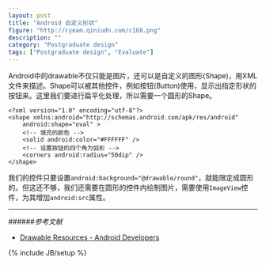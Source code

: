 ```yaml
---
layout: post
title: "Android 自定义形状"
figure: "http://cyeam.qiniudn.com/c168.png"
description: ""
category: "Postgraduate design"
tags: ["Postgraduate design", "Evaluate"]
---
```


Android中的drawable不仅只能是图片，还可以是自定义的图形(Shape)，用XML文件来描述。Shape可以被其他控件，例如按钮(Button)使用，显示出指定形状的按钮来。这里我们要进行扁平化处理，所以需要一个圆形的Shape。

    <?xml version="1.0" encoding="utf-8"?>
    <shape xmlns:android="http://schemas.android.com/apk/res/android"
        android:shape="oval" >
        <!-- 填充的颜色 -->
        <solid android:color="#FFFFFF" />
        <!-- 设置按钮的四个角为弧形 -->
        <corners android:radius="50dip" />
    </shape>

我们的控件只要设置`android:background="@drawable/round"`，就能限定成圆形的。但这还不够，我们还需要在圆形的控件内绘制图片，需要使用`ImageView`控件，为其增加`android:src`属性。

---

######*参考文献*
+ [Drawable Resources - Android Developers](http://developer.android.com/guide/topics/resources/drawable-resource.html)

{% include JB/setup %}
